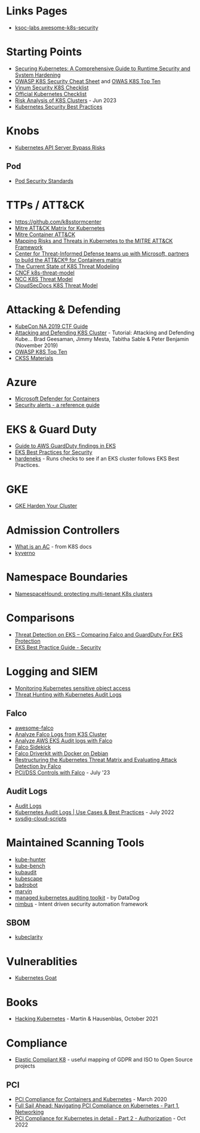 # Links Pages
- [ksoc-labs awesome-k8s-security](https://github.com/ksoclabs/awesome-kubernetes-security)

# Starting Points
- [Securing Kubernetes: A Comprehensive Guide to Runtime Security and System Hardening](https://medium.com/@seifeddinerajhi/securing-kubernetes-a-comprehensive-guide-to-runtime-security-and-system-hardening-33f5a5328f1)
- [OWASP K8S Security Cheat Sheet](https://cheatsheetseries.owasp.org/cheatsheets/Kubernetes_Security_Cheat_Sheet.html)  and [OWAS K8S Top Ten](https://github.com/OWASP/www-project-kubernetes-top-ten/tree/main)
- [Vinum Security K8S Checklist](https://github.com/Vinum-Security/kubernetes-security-checklist)
- [Official Kubernetes Checklist](https://kubernetes.io/docs/concepts/security/security-checklist/)
- [Risk Analysis of K8S Clusters](https://tldrsec.com/p/guides-kubernetes) - Jun 2023
- [Kubernetes Security Best Practices](https://github.com/freach/kubernetes-security-best-practice)

# Knobs
- [Kubernetes API Server Bypass Risks](https://kubernetes.io/docs/concepts/security/api-server-bypass-risks/)

## Pod
- [Pod Security Standards](https://kubernetes.io/docs/concepts/security/pod-security-standards/)

# TTPs / ATT&CK
- https://github.com/k8sstormcenter
- [Mitre ATT&CK Matrix for Kubernetes](https://www.magalix.com/blog/mitre-attck-matrix-for-kubernetes)
- [Mitre Container ATT&CK](https://attack.mitre.org/matrices/enterprise/containers/)
- [Mapping Risks and Threats in Kubernetes to the MITRE ATT&CK Framework](https://blog.aquasec.com/mitre-attack-framework-for-containers)
- [Center for Threat-Informed Defense teams up with Microsoft, partners to build the ATT&CK® for Containers matrix](https://www.microsoft.com/security/blog/2021/04/29/center-for-threat-informed-defense-teams-up-with-microsoft-partners-to-build-the-attck-for-containers-matrix/)
- [The Current State of K8S Threat Modeling](https://blog.marcolancini.it/2020/blog-kubernetes-threat-modelling/)
- [CNCF k8s-threat-model](https://github.com/cncf/financial-user-group/tree/main/projects/k8s-threat-model)
- [NCC K8S Threat Model](https://research.nccgroup.com/2017/11/23/kubernetes-security-consider-your-threat-model/)
- [CloudSecDocs K8S Threat Model](https://cloudsecdocs.com/container_security/theory/threats/k8s_threat_model/)

# Attacking & Defending
- [KubeCon NA 2019 CTF Guide](https://github.com/securekubernetes/securekubernetes/)
- [Attacking and Defending K8S Cluster](https://www.youtube.com/watch?v=UdMFTdeAL1s) - Tutorial: Attacking and Defending Kube... Brad Geesaman, Jimmy Mesta, Tabitha Sable & Peter Benjamin (November 2019) 
- [OWASP K8S Top Ten](https://github.com/OWASP/www-project-kubernetes-top-ten)
- [CKSS Materials](https://github.com/walidshaari/Certified-Kubernetes-Security-Specialist)

# Azure
- [Microsoft Defender for Containers](https://docs.microsoft.com/en-us/azure/defender-for-cloud/defender-for-containers-introduction)
- [Security alerts - a reference guide](https://docs.microsoft.com/en-us/azure/defender-for-cloud/alerts-reference#alerts-k8scluster)

# EKS & Guard Duty
- [Guide to AWS GuardDuty findings in EKS](https://medium.com/@cloud_tips/guide-to-aws-guardduty-findings-in-eks-62babbd7da88)
- [EKS Best Practices for Security](https://aws.github.io/aws-eks-best-practices/security/docs/)
- [hardeneks](https://github.com/aws-samples/hardeneks) - Runs checks to see if an EKS cluster follows EKS Best Practices.


# GKE
- [GKE Harden Your Cluster](https://cloud.google.com/kubernetes-engine/docs/how-to/hardening-your-cluster)

# Admission Controllers
- [What is an AC](https://kubernetes.io/docs/reference/access-authn-authz/admission-controllers/) - from K8S docs
- [kyverno](https://kyverno.io/)

# Namespace Boundaries 
- [NamespaceHound: protecting multi-tenant K8s clusters](https://www.wiz.io/blog/introducing-namespacehound-for-cross-tenant-violation-assessments)


# Comparisons
- [Threat Detection on EKS – Comparing Falco and GuardDuty For EKS Protection](https://dev.to/aws-builders/threat-detection-on-eks-comparing-falco-and-guardduty-for-eks-protection-2m6b) 
- [EKS Best Practice Guide - Security](https://aws.github.io/aws-eks-best-practices/security/docs/)

# Logging and SIEM
- [Monitoring Kubernetes sensitive object access](https://lantern.splunk.com/Security/Use_Cases/Threat_Hunting/Monitoring_Kubernetes_sensitive_object_access)
- [Threat Hunting with Kubernetes Audit Logs](https://developer.squareup.com/blog/threat-hunting-with-kubernetes-audit-logs/)

## Falco
- [awesome-falco](https://github.com/developer-guy/awesome-falco)
- [Analyze Falco Logs from K3S Cluster](https://github.com/developer-guy/falco-analyze-audit-log-from-k3s-cluster)
- [Analyze AWS EKS Audit logs with Falco](https://faun.pub/analyze-aws-eks-audit-logs-with-falco-95202167f2e)
- [Falco Sidekick](https://github.com/falcosecurity/falcosidekick)
- [Falco Driverkit with Docker on Debian](https://falco.org/blog/falco-driverkit-debian-docker/)
- [Restructuring the Kubernetes Threat Matrix and Evaluating Attack Detection by Falco](https://engineering.mercari.com/en/blog/entry/20220928-kubernetes-threat-matrix-and-attack-detection-by-falco/)
- [PCI/DSS Controls with Falco](https://falco.org/blog/falco-pci-controls/) - July '23

## Audit Logs
- [Audit Logs](https://kubernetes.io/docs/tasks/debug/debug-cluster/audit/)
- [Kubernetes Audit Logs | Use Cases & Best Practices](https://www.containiq.com/post/kubernetes-audit-logs) - July 2022
- [sysdig-cloud-scripts](https://github.com/draios/sysdig-cloud-scripts/tree/master/k8s_audit_config)

# Maintained Scanning Tools
- [kube-hunter](https://github.com/aquasecurity/kube-hunter)
- [kube-bench](https://github.com/aquasecurity/kube-bench)
- [kubaudit](https://github.com/Shopify/kubeaudit)
- [kubescape](https://github.com/armosec/kubescape) 
- [badrobot](https://github.com/controlplaneio/badrobot)
- [marvin](https://github.com/undistro/marvin)
- [managed kubernetes auditing toolkit](https://github.com/DataDog/managed-kubernetes-auditing-toolkit) - by DataDog
- [nimbus](https://github.com/5GSEC/nimbus) - Intent driven security automation framework

## SBOM
- [kubeclarity](https://github.com/openclarity/kubeclarity)
# Vulnerablities 
- [Kubernetes Goat](https://github.com/madhuakula/kubernetes-goat)

# Books
- [Hacking Kubernetes](https://www.oreilly.com/library/view/hacking-kubernetes/9781492081722/) - Martin & Hausenblas, October 2021

# Compliance
- [Elastic Compliant K8](https://elastisys.io/compliantkubernetes) - useful mapping of GDPR and ISO to Open Source projects

## PCI 
- [PCI Compliance for Containers and Kubernetes](https://sysdig.com/blog/container-pci-compliance/) - March 2020
- [Full Sail Ahead: Navigating PCI Compliance on Kubernetes - Part 1, Networking](https://www.schellman.com/blog/full-sail-ahead-part-1) 
- [PCI Compliance for Kubernetes in detail - Part 2 - Authorization](https://raesene.github.io/blog/2022/10/08/PCI-Kubernetes-Section2-Authorization/) - Oct 2022
